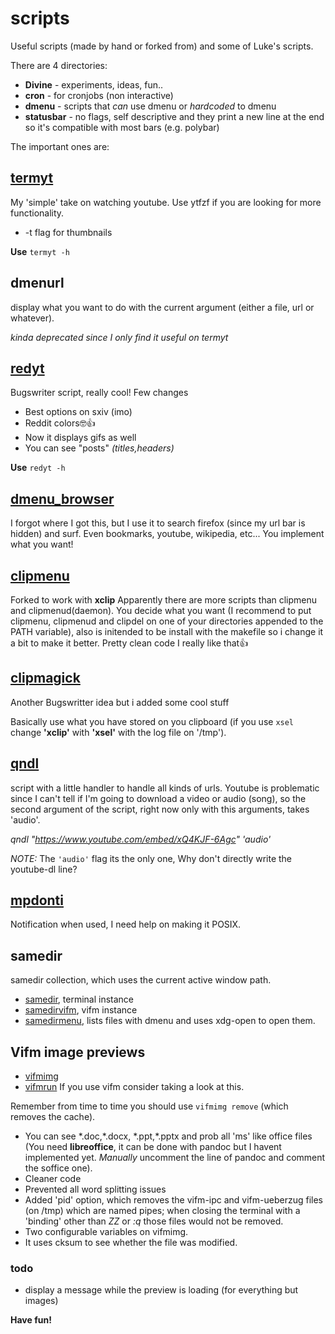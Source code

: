 # scripts
Useful scripts (made by hand or forked from) and some of Luke's scripts.

There are 4 directories:
- **Divine** - experiments, ideas, fun..
- **cron** - for cronjobs (non interactive)
- **dmenu** - scripts that _can_ use dmenu or _hardcoded_ to dmenu
- **statusbar** - no flags, self descriptive and they print a new line at the
  end so it's compatible with most bars (e.g. polybar)


The important ones are:

## [termyt](https://github.com/explosion-mental/scripts/blob/main/dmenu/termyt)
My 'simple' take on watching youtube. Use ytfzf if you are looking for more functionality.
- -t flag for thumbnails

**Use** `termyt -h`

## dmenurl
display what you want to do with the current argument (either a file, url or whatever).

_kinda deprecated since I only find it useful on termyt_

## [redyt](https://github.com/explosion-mental/scripts/blob/main/dmenu/redyt)
Bugswriter script, really cool!
Few changes
- Best options on sxiv (imo)
- Reddit colors🤓👍
- Now it displays gifs as well
- You can see "posts" _(titles,headers)_

**Use** `redyt -h`

## [dmenu_browser](https://github.com/explosion-mental/scripts/blob/main/dmenu/dmenu_browser)
I forgot where I got this, but I use it to search firefox (since my url bar is
hidden) and surf.  Even bookmarks, youtube, wikipedia, etc... You implement
what you want!

## [clipmenu](https://github.com/explosion-mental/scripts/tree/main/dmenu/clipmenu)
Forked to work with **xclip** Apparently there are more scripts than clipmenu
and clipmenud(daemon). You decide what you want (I recommend to put clipmenu,
clipmenud and clipdel on one of your directories appended to the PATH
variable), also is initended to be install with the makefile so i change it a
bit to make it better. Pretty clean code I really like that👍

## [clipmagick](https://github.com/explosion-mental/scripts/blob/main/dmenu/clipmagick)
Another Bugswritter idea but i added some cool stuff

Basically use what you have stored on you clipboard (if you use `xsel` change
**'xclip'** with **'xsel'** with the log file on '/tmp').

## [qndl](https://github.com/explosion-mental/scripts/blob/main/qndl)
script with a little handler to handle all kinds of urls. Youtube is
problematic since I can't tell if I'm going to download a video or audio
(song), so the second argument of the script, right now only with this
arguments, takes 'audio'.

_qndl "https://www.youtube.com/embed/xQ4KJF-6Agc" 'audio'_

_NOTE:_ The `'audio'` flag its the only one, Why don't directly write the youtube-dl line?

## [mpdonti](https://github.com/explosion-mental/scripts/blob/main/statusbar/mpdnoti)
Notification when used, I need help on making it POSIX.

## samedir
samedir collection, which uses the current active window path.
- [samedir](https://github.com/explosion-mental/scripts/blob/main/samedir),
  terminal instance
- [samedirvifm](https://github.com/explosion-mental/scripts/blob/main/samedirvifm),
  vifm instance
- [samedirmenu](https://github.com/explosion-mental/scripts/blob/main/dmenu/samedirmenu),
  lists files with dmenu and uses xdg-open to open them.


## Vifm image previews
- [vifmimg](https://github.com/explosion-mental/scripts/blob/main/vifmimg)
- [vifmrun](https://github.com/explosion-mental/scripts/blob/main/vifmrun)
If you use vifm consider taking a look at this.

Remember from time to time you should use `vifmimg remove` (which removes the
cache).
- You can see \*.doc,\*.docx, \*.ppt,\*.pptx and prob all 'ms' like office
  files (You need **libreoffice**, it can be done with pandoc but I havent
  implemented yet. _Manually_ uncomment the line of pandoc and comment the
  soffice one).
- Cleaner code
- Prevented all word splitting issues
- Added 'pid' option, which removes the vifm-ipc and vifm-ueberzug files (on
  /tmp) which are named pipes; when closing the terminal with a 'binding' other
  than _ZZ_ or _:q_ those files would not be removed.
- Two configurable variables on vifmimg.
- It uses cksum to see whether the file was modified.
### todo
- display a message while the preview is loading (for everything but images)



**Have fun!**
